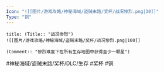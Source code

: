 ```yaml
---
Icon: "![[图片/游戏攻略/神秘海域/盗贼末路/奖杯/战况惨烈.png|30]]"
Type: "铜"
---
```

```ad-common-bronze-trophy
title: (Title:: "战况惨烈")
![[图片/游戏攻略/神秘海域/盗贼末路/奖杯/战况惨烈.png|100]]

(Comment:: "惨烈难度下在所有生存地图中获得至少一颗星")
```

#神秘海域/盗贼末路/奖杯/DLC/生存 #奖杯 #铜
